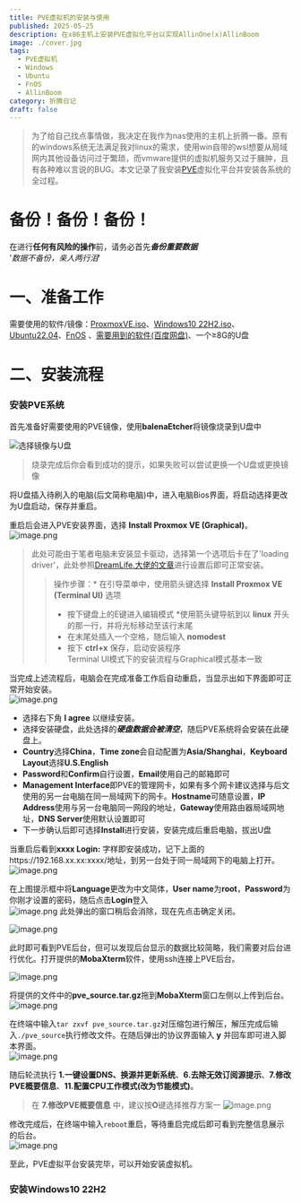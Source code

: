 ```yaml
---
title: PVE虚拟机的安装与使用
published: 2025-05-25
description: 在x86主机上安装PVE虚拟化平台以实现AllinOne(x)AllinBoom
image: ./cover.jpg
tags:
  - PVE虚拟机
  - Windows
  - Ubuntu
  - FnOS
  - AllinBoom
category: 折腾日记
draft: false
---
```

>为了给自己找点事情做，我决定在我作为nas使用的主机上折腾一番。原有的windows系统无法满足我对linux的需求，使用win自带的wsl想要从局域网内其他设备访问过于繁琐，而vmware提供的虚拟机服务又过于臃肿，且有各种难以言说的BUG。本文记录了我安装[PVE](www.proxmox.com)虚拟化平台并安装各系统的全过程。  

# 备份！备份！备份！
在进行**任何有风险的操作**前，请务必首先***备份重要数据***  
'*数据不备份，亲人两行泪*'  

# 一、准备工作
需要使用的软件/镜像：[ProxmoxVE.iso](https://www.proxmox.com)、[Windows10 22H2.iso](https://next.itellyou.cn/Original/#cbp=Product?ID=f905b2d9-11e7-4ee3-8b52-407a8befe8d1)、[Ubuntu22.04](https://ubuntu.com)、[FnOS](https://www.fnnas.com)  、[需要用到的软件(百度网盘)](https://pan.baidu.com/s/1yYTGwMY6rPXVLq-T8HsO9w?pwd=55f7)、一个≥8G的U盘

# 二、安装流程
### 安装PVE系统
首先准备好需要使用的PVE镜像，使用**balenaEtcher**将镜像烧录到U盘中  

![选择镜像与U盘](https://zellonbucket.oss-cn-beijing.aliyuncs.com/img/20250525202452529.png)  
>烧录完成后你会看到成功的提示，如果失败可以尝试更换一个U盘或更换镜像  

将U盘插入待刷入的电脑(后文简称电脑)中，进入电脑Bios界面，将启动选择更改为U盘启动，保存并重启。 

重启后会进入PVE安装界面，选择 **Install Proxmox VE (Graphical)**。  
![image.png](https://zellonbucket.oss-cn-beijing.aliyuncs.com/img/20250525205605535.png)
>此处可能由于笔者电脑未安装显卡驱动，选择第一个选项后卡在了'loading driver'，此处参照[DreamLife.大佬的文章](https://blog.csdn.net/z609932088/article/details/143777861)进行设置后即可正常安装。  
>
>>操作步骤：* 在引导菜单中，使用箭头键选择 **Install Proxmox VE (Terminal UI)** 选项
>>* 按下键盘上的E键进入编辑模式
>>*使用箭头键导航到以 **linux** 开头的那一行，并将光标移动至该行末尾
>>* 在末尾处插入一个空格，随后输入 **nomodest**
>>* 按下 **ctrl+x** 保存，启动安装程序  
>Terminal UI模式下的安装流程与Graphical模式基本一致  

当完成上述流程后，电脑会在完成准备工作后自动重启，当显示出如下界面即可正常开始安装。  
![image.png](https://zellonbucket.oss-cn-beijing.aliyuncs.com/img/20250525210634928.png)
* 选择右下角 **I agree** 以继续安装。
* 选择安装硬盘，此处选择的***硬盘数据会被清空***，随后PVE系统将会安装在此硬盘上。
* **Country**选择**China**，**Time zone**会自动配置为**Asia/Shanghai**，**Keyboard Layout**选择**U.S.English**
* **Password**和**Confirm**自行设置，**Email**使用自己的邮箱即可
* **Management Interface**即PVE的管理网卡，如果有多个网卡建议选择与后文使用的另一台电脑在同一局域网下的网卡。**Hostname**可随意设置，**IP Address**使用与另一台电脑同一网段的地址，**Gateway**使用路由器局域网地址，**DNS Server**使用默认设置即可
* 下一步确认后即可选择**Install**进行安装，安装完成后重启电脑，拔出U盘  

当重启后看到**xxxx Login:** 字样即安装成功，记下上面的https://192.168.xx.xx:xxxx/地址，到另一台处于同一局域网下的电脑上打开。  
![image.png](https://zellonbucket.oss-cn-beijing.aliyuncs.com/img/20250525212244354.png)

在上图提示框中将**Language**更改为中文简体，**User name**为**root**，**Password**为你刚才设置的密码，随后点击**Login**登入  
![image.png](https://zellonbucket.oss-cn-beijing.aliyuncs.com/img/20250525212534399.png)
此处弹出的窗口稍后会消除，现在先点击确定关闭。  

![image.png](https://zellonbucket.oss-cn-beijing.aliyuncs.com/img/20250525212729655.png)

此时即可看到PVE后台，但可以发现后台显示的数据比较简略，我们需要对后台进行优化。打开提供的**MobaXterm**软件，使用ssh连接上PVE后台。  

![image.png](https://zellonbucket.oss-cn-beijing.aliyuncs.com/img/20250525213215888.png)

将提供的文件中的**pve_source.tar.gz**拖到**MobaXterm**窗口左侧以上传到后台。
![image.png](https://zellonbucket.oss-cn-beijing.aliyuncs.com/img/20250525213440182.png)

在终端中输入`tar zxvf pve_source.tar.gz`对压缩包进行解压，解压完成后输入`./pve_source`执行修改文件。在随后弹出的协议界面输入 **y** 并回车即可进入脚本界面。  
![image.png](https://zellonbucket.oss-cn-beijing.aliyuncs.com/img/20250525213921537.png)

随后轮流执行 **1.一键设置DNS、换源并更新系统**、**6.去除无效订阅源提示**、**7.修改PVE概要信息**、**11.配置CPU工作模式(改为节能模式)**。  

>在 **7.修改PVE概要信息** 中，建议按**O**键选择推荐方案一
>![image.png](https://zellonbucket.oss-cn-beijing.aliyuncs.com/img/20250525214501971.png)


修改完成后，在终端中输入`reboot`重启，等待重启完成后即可看到完整信息展示的后台。  
![image.png](https://zellonbucket.oss-cn-beijing.aliyuncs.com/img/20250525215118615.png)

至此，PVE虚拟平台安装完毕，可以开始安装虚拟机。

### 安装Windows10 22H2
